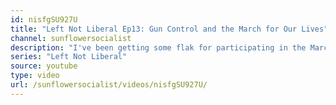 ```yaml
---
id: nisfgSU927U
title: "Left Not Liberal Ep13: Gun Control and the March for Our Lives"
channel: sunflowersocialist
description: "I've been getting some flak for participating in the March for Our Lives and supporting gun control, so here are my thoughts on the issue and my views on what should be done. Sorry about the vent humming in the background."
series: "Left Not Liberal"
source: youtube
type: video
url: /sunflowersocialist/videos/nisfgSU927U/
---
```

